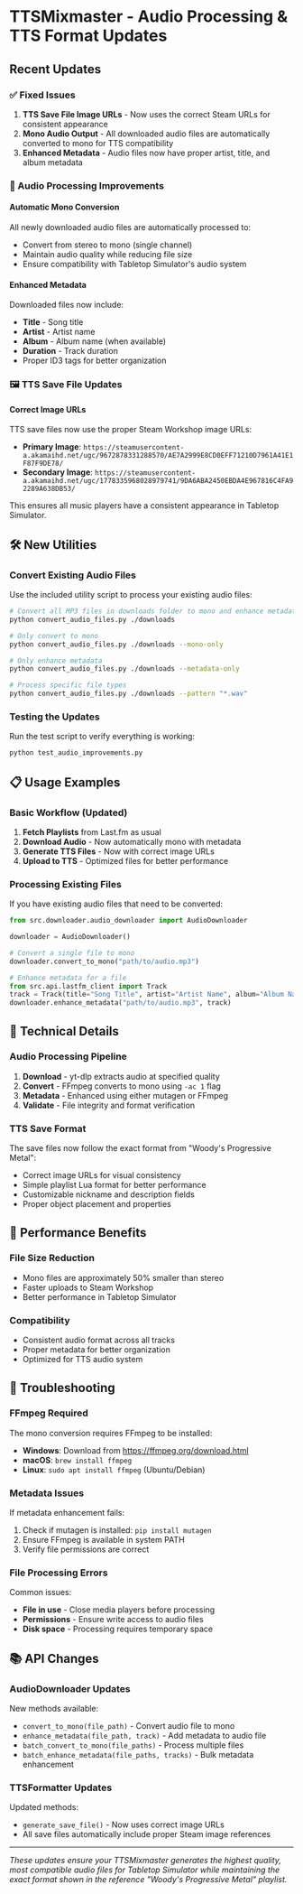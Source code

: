 # TTSMixmaster - Audio Processing & TTS Format Updates

## Recent Updates

### ✅ Fixed Issues
1. **TTS Save File Image URLs** - Now uses the correct Steam URLs for consistent appearance
2. **Mono Audio Output** - All downloaded audio files are automatically converted to mono for TTS compatibility
3. **Enhanced Metadata** - Audio files now have proper artist, title, and album metadata

### 🎵 Audio Processing Improvements

#### Automatic Mono Conversion
All newly downloaded audio files are automatically processed to:
- Convert from stereo to mono (single channel)
- Maintain audio quality while reducing file size
- Ensure compatibility with Tabletop Simulator's audio system

#### Enhanced Metadata
Downloaded files now include:
- **Title** - Song title
- **Artist** - Artist name  
- **Album** - Album name (when available)
- **Duration** - Track duration
- Proper ID3 tags for better organization

### 🖼️ TTS Save File Updates

#### Correct Image URLs
TTS save files now use the proper Steam Workshop image URLs:
- **Primary Image**: `https://steamusercontent-a.akamaihd.net/ugc/9672878331288570/AE7A2999E8CD0EFF71210D7961A41E1F87F9DE78/`
- **Secondary Image**: `https://steamusercontent-a.akamaihd.net/ugc/1778335968028979741/9DA6ABA2450EBDA4E967816C4FA92289A638DB53/`

This ensures all music players have a consistent appearance in Tabletop Simulator.

## 🛠️ New Utilities

### Convert Existing Audio Files
Use the included utility script to process your existing audio files:

```bash
# Convert all MP3 files in downloads folder to mono and enhance metadata
python convert_audio_files.py ./downloads

# Only convert to mono
python convert_audio_files.py ./downloads --mono-only

# Only enhance metadata
python convert_audio_files.py ./downloads --metadata-only

# Process specific file types
python convert_audio_files.py ./downloads --pattern "*.wav"
```

### Testing the Updates
Run the test script to verify everything is working:

```bash
python test_audio_improvements.py
```

## 📋 Usage Examples

### Basic Workflow (Updated)
1. **Fetch Playlists** from Last.fm as usual
2. **Download Audio** - Now automatically mono with metadata
3. **Generate TTS Files** - Now with correct image URLs
4. **Upload to TTS** - Optimized files for better performance

### Processing Existing Files
If you have existing audio files that need to be converted:

```python
from src.downloader.audio_downloader import AudioDownloader

downloader = AudioDownloader()

# Convert a single file to mono
downloader.convert_to_mono("path/to/audio.mp3")

# Enhance metadata for a file
from src.api.lastfm_client import Track
track = Track(title="Song Title", artist="Artist Name", album="Album Name")
downloader.enhance_metadata("path/to/audio.mp3", track)
```

## 🔧 Technical Details

### Audio Processing Pipeline
1. **Download** - yt-dlp extracts audio at specified quality
2. **Convert** - FFmpeg converts to mono using `-ac 1` flag
3. **Metadata** - Enhanced using either mutagen or FFmpeg
4. **Validate** - File integrity and format verification

### TTS Save Format
The save files now follow the exact format from "Woody's Progressive Metal":
- Correct image URLs for visual consistency
- Simple playlist Lua format for better performance
- Customizable nickname and description fields
- Proper object placement and properties

## 🎯 Performance Benefits

### File Size Reduction
- Mono files are approximately 50% smaller than stereo
- Faster uploads to Steam Workshop
- Better performance in Tabletop Simulator

### Compatibility
- Consistent audio format across all tracks
- Proper metadata for better organization
- Optimized for TTS audio system

## 🐛 Troubleshooting

### FFmpeg Required
The mono conversion requires FFmpeg to be installed:
- **Windows**: Download from https://ffmpeg.org/download.html
- **macOS**: `brew install ffmpeg`
- **Linux**: `sudo apt install ffmpeg` (Ubuntu/Debian)

### Metadata Issues
If metadata enhancement fails:
1. Check if mutagen is installed: `pip install mutagen`
2. Ensure FFmpeg is available in system PATH
3. Verify file permissions are correct

### File Processing Errors
Common issues:
- **File in use** - Close media players before processing
- **Permissions** - Ensure write access to audio files
- **Disk space** - Processing requires temporary space

## 📚 API Changes

### AudioDownloader Updates
New methods available:
- `convert_to_mono(file_path)` - Convert audio file to mono
- `enhance_metadata(file_path, track)` - Add metadata to audio file
- `batch_convert_to_mono(file_paths)` - Process multiple files
- `batch_enhance_metadata(file_paths, tracks)` - Bulk metadata enhancement

### TTSFormatter Updates
Updated methods:
- `generate_save_file()` - Now uses correct image URLs
- All save files automatically include proper Steam image references

---

*These updates ensure your TTSMixmaster generates the highest quality, most compatible audio files for Tabletop Simulator while maintaining the exact format shown in the reference "Woody's Progressive Metal" playlist.*
